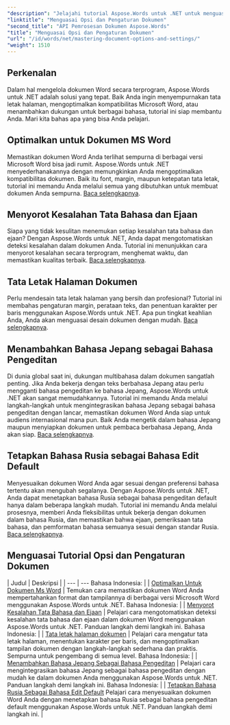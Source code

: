 ```yaml
---
"description": "Jelajahi tutorial Aspose.Words untuk .NET untuk menguasai opsi dan pengaturan dokumen. Pelajari cara mengoptimalkan Word, pemeriksaan tata bahasa, tata letak halaman, dan bahasa pengeditan."
"linktitle": "Menguasai Opsi dan Pengaturan Dokumen"
"second_title": "API Pemrosesan Dokumen Aspose.Words"
"title": "Menguasai Opsi dan Pengaturan Dokumen"
"url": "/id/words/net/mastering-document-options-and-settings/"
"weight": 1510
---
```


## Perkenalan

Dalam hal mengelola dokumen Word secara terprogram, Aspose.Words untuk .NET adalah solusi yang tepat. Baik Anda ingin menyempurnakan tata letak halaman, mengoptimalkan kompatibilitas Microsoft Word, atau menambahkan dukungan untuk berbagai bahasa, tutorial ini siap membantu Anda. Mari kita bahas apa yang bisa Anda pelajari.

## Optimalkan untuk Dokumen MS Word
Memastikan dokumen Word Anda terlihat sempurna di berbagai versi Microsoft Word bisa jadi rumit. Aspose.Words untuk .NET menyederhanakannya dengan memungkinkan Anda mengoptimalkan kompatibilitas dokumen. Baik itu font, margin, maupun ketepatan tata letak, tutorial ini memandu Anda melalui semua yang dibutuhkan untuk membuat dokumen Anda sempurna. [Baca selengkapnya](./optimize-for-ms-word-document/).

## Menyorot Kesalahan Tata Bahasa dan Ejaan
Siapa yang tidak kesulitan menemukan setiap kesalahan tata bahasa dan ejaan? Dengan Aspose.Words untuk .NET, Anda dapat mengotomatiskan deteksi kesalahan dalam dokumen Anda. Tutorial ini menunjukkan cara menyorot kesalahan secara terprogram, menghemat waktu, dan memastikan kualitas terbaik. [Baca selengkapnya](./highlight-grammatical-and-spelling-errors/).

## Tata Letak Halaman Dokumen
Perlu mendesain tata letak halaman yang bersih dan profesional? Tutorial ini membahas pengaturan margin, perataan teks, dan penentuan karakter per baris menggunakan Aspose.Words untuk .NET. Apa pun tingkat keahlian Anda, Anda akan menguasai desain dokumen dengan mudah. [Baca selengkapnya](./document-page-layout/).

## Menambahkan Bahasa Jepang sebagai Bahasa Pengeditan
Di dunia global saat ini, dukungan multibahasa dalam dokumen sangatlah penting. Jika Anda bekerja dengan teks berbahasa Jepang atau perlu mengganti bahasa pengeditan ke bahasa Jepang, Aspose.Words untuk .NET akan sangat memudahkannya. Tutorial ini memandu Anda melalui langkah-langkah untuk mengintegrasikan bahasa Jepang sebagai bahasa pengeditan dengan lancar, memastikan dokumen Word Anda siap untuk audiens internasional mana pun. Baik Anda mengetik dalam bahasa Jepang maupun menyiapkan dokumen untuk pembaca berbahasa Jepang, Anda akan siap. [Baca selengkapnya](./adding-japanese-as-editing-languages/).

## Tetapkan Bahasa Rusia sebagai Bahasa Edit Default
Menyesuaikan dokumen Word Anda agar sesuai dengan preferensi bahasa tertentu akan mengubah segalanya. Dengan Aspose.Words untuk .NET, Anda dapat menetapkan bahasa Rusia sebagai bahasa pengeditan default hanya dalam beberapa langkah mudah. Tutorial ini memandu Anda melalui prosesnya, memberi Anda fleksibilitas untuk bekerja dengan dokumen dalam bahasa Rusia, dan memastikan bahwa ejaan, pemeriksaan tata bahasa, dan pemformatan bahasa semuanya sesuai dengan standar Rusia. [Baca selengkapnya](./set-russian-as-default-edit-language/).


 ## Menguasai Tutorial Opsi dan Pengaturan Dokumen
| Judul | Deskripsi |
| --- | --- Bahasa Indonesia: |
| [Optimalkan Untuk Dokumen Ms Word](./optimize-for-ms-word-document/) | Temukan cara memastikan dokumen Word Anda mempertahankan format dan tampilannya di berbagai versi Microsoft Word menggunakan Aspose.Words untuk .NET. Bahasa Indonesia: |
| [Menyorot Kesalahan Tata Bahasa dan Ejaan](./highlight-grammatical-and-spelling-errors/) | Pelajari cara mengotomatiskan deteksi kesalahan tata bahasa dan ejaan dalam dokumen Word menggunakan Aspose.Words untuk .NET. Panduan langkah demi langkah ini. Bahasa Indonesia: |
| [Tata letak halaman dokumen](./document-page-layout/) | Pelajari cara mengatur tata letak halaman, menentukan karakter per baris, dan mengoptimalkan tampilan dokumen dengan langkah-langkah sederhana dan praktis. Sempurna untuk pengembang di semua level. Bahasa Indonesia: |
| [Menambahkan Bahasa Jepang Sebagai Bahasa Pengeditan](./adding-japanese-as-editing-languages/) | Pelajari cara mengintegrasikan bahasa Jepang sebagai bahasa pengeditan dengan mudah ke dalam dokumen Anda menggunakan Aspose.Words untuk .NET. Panduan langkah demi langkah ini. Bahasa Indonesia: |
| [Tetapkan Bahasa Rusia Sebagai Bahasa Edit Default](./set-russian-as-default-edit-language/) Pelajari cara menyesuaikan dokumen Word Anda dengan menetapkan bahasa Rusia sebagai bahasa pengeditan default menggunakan Aspose.Words untuk .NET. Panduan langkah demi langkah ini. |